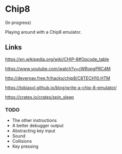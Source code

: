 # Chip8

(In progress)

Playing around with a Chip8 emulator.

## Links

https://en.wikipedia.org/wiki/CHIP-8#Opcode_table

https://www.youtube.com/watch?v=cWRopgPRC4M

http://devernay.free.fr/hacks/chip8/C8TECH10.HTM

https://tobiasvl.github.io/blog/write-a-chip-8-emulator/

https://crates.io/crates/spin_sleep

### TODO

- The other instructions
- A better debugger output
- Abstracting key input
- Sound
- Collisions
- Key pressing
